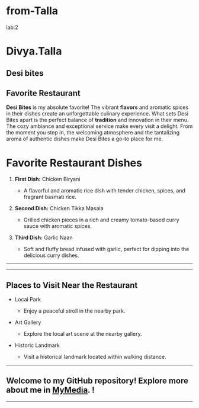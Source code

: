 # from-Talla
lab:2

# Divya.Talla
## Desi bites
## Favorite Restaurant

**Desi Bites** is my absolute favorite! The vibrant **flavors** and aromatic spices in their dishes create an unforgettable culinary experience. What sets Desi Bites apart is the perfect balance of **tradition** and innovation in their menu. The cozy ambiance and exceptional service make every visit a delight. From the moment you step in, the welcoming atmosphere and the tantalizing aroma of authentic dishes make Desi Bites a go-to place for me.

# Favorite Restaurant Dishes

1. **First Dish:** Chicken Biryani
   - A flavorful and aromatic rice dish with tender chicken, spices, and fragrant basmati rice.

2. **Second Dish:** Chicken Tikka Masala
   - Grilled chicken pieces in a rich and creamy tomato-based curry sauce with aromatic spices.

3. **Third Dish:** Garlic Naan
   - Soft and fluffy bread infused with garlic, perfect for dipping into the delicious curry dishes.

---

---

## Places to Visit Near the Restaurant

- Local Park
  - Enjoy a peaceful stroll in the nearby park.

- Art Gallery
  - Explore the local art scene at the nearby gallery.

- Historic Landmark
  - Visit a historical landmark located within walking distance.

---
Welcome to my GitHub repository!
Explore more about me in [MyMedia](MyMedia.md).
!
---
---





